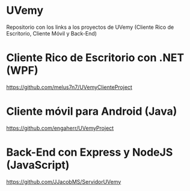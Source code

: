# UVemy
Repositorio con los links a los proyectos de UVemy (Cliente Rico de Escritorio, Cliente Móvil y Back-End)

# Cliente Rico de Escritorio con .NET (WPF)
https://github.com/melus7n7/UVemyClienteProject

# Cliente móvil para Android (Java)
https://github.com/engaherr/UVemyProject

# Back-End con Express y NodeJS (JavaScript)
https://github.com/JJacobMS/ServidorUVemy
